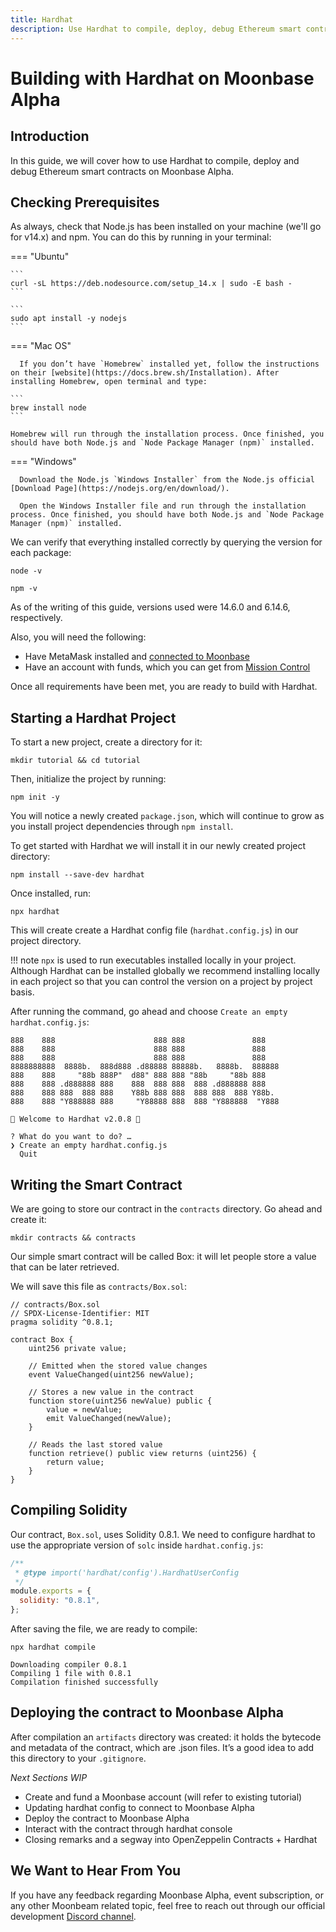 ```yaml
---
title: Hardhat
description: Use Hardhat to compile, deploy, debug Ethereum smart contracts on Moonbeam.
---
```


# Building with Hardhat on Moonbase Alpha

## Introduction
In this guide, we will cover how to use Hardhat to compile, deploy and debug Ethereum smart contracts on Moonbase Alpha.

## Checking Prerequisites
As always, check that Node.js has been installed on your machine (we'll go for v14.x) and npm. You can do this by running in your terminal:

=== "Ubuntu"

    ```
    curl -sL https://deb.nodesource.com/setup_14.x | sudo -E bash -
    ```

    ```
    sudo apt install -y nodejs
    ```

=== "Mac OS"

      If you don’t have `Homebrew` installed yet, follow the instructions on their [website](https://docs.brew.sh/Installation). After installing Homebrew, open terminal and type:

    ```
    brew install node
    ```

    Homebrew will run through the installation process. Once finished, you should have both Node.js and `Node Package Manager (npm)` installed.

=== "Windows"

      Download the Node.js `Windows Installer` from the Node.js official [Download Page](https://nodejs.org/en/download/). 

      Open the Windows Installer file and run through the installation process. Once finished, you should have both Node.js and `Node Package Manager (npm)` installed.

We can verify that everything installed correctly by querying the version for each package:

```
node -v
```
```
npm -v
```

As of the writing of this guide, versions used were 14.6.0 and 6.14.6, respectively. 

Also, you will need the following:

-  Have MetaMask installed and [connected to Moonbase](/getting-started/testnet/metamask/)
-  Have an account with funds, which you can get from [Mission Control](/getting-started/testnet/faucet/)

Once all requirements have been met, you are ready to build with Hardhat.

## Starting a Hardhat Project

To start a new project, create a directory for it:
```
mkdir tutorial && cd tutorial
```
Then, initialize the project by running:
```
npm init -y
```
You will notice a newly created `package.json`, which will continue to grow as you install project dependencies through `npm install`.

To get started with Hardhat we will install it in our newly created project directory:
```
npm install --save-dev hardhat
```
Once installed, run:
```
npx hardhat
```
This will create create a Hardhat config file (`hardhat.config.js`) in our project directory.

!!! note
      `npx` is used to run executables installed locally in your project. Although Hardhat can be installed globally we recommend installing locally in each project so that you can control the version on a project by project basis.
    
After running the command, go ahead and choose `Create an empty hardhat.config.js`:

```text
888    888                      888 888               888
888    888                      888 888               888
888    888                      888 888               888
8888888888  8888b.  888d888 .d88888 88888b.   8888b.  888888
888    888     "88b 888P"  d88" 888 888 "88b     "88b 888
888    888 .d888888 888    888  888 888  888 .d888888 888
888    888 888  888 888    Y88b 888 888  888 888  888 Y88b.
888    888 "Y888888 888     "Y88888 888  888 "Y888888  "Y888

👷 Welcome to Hardhat v2.0.8 👷‍

? What do you want to do? …
❯ Create an empty hardhat.config.js
  Quit
```

## Writing the Smart Contract

We are going to store our contract in the `contracts` directory. Go ahead and create it:

```
mkdir contracts && contracts
```

Our simple smart contract will be called Box: it will let people store a value that can be later retrieved. 

We will save this file as `contracts/Box.sol`: 

```solidity
// contracts/Box.sol
// SPDX-License-Identifier: MIT
pragma solidity ^0.8.1;

contract Box {
    uint256 private value;

    // Emitted when the stored value changes
    event ValueChanged(uint256 newValue);

    // Stores a new value in the contract
    function store(uint256 newValue) public {
        value = newValue;
        emit ValueChanged(newValue);
    }

    // Reads the last stored value
    function retrieve() public view returns (uint256) {
        return value;
    }
}
```

## Compiling Solidity

Our contract, `Box.sol`, uses Solidity 0.8.1. We need to configure hardhat to use the appropriate version of `solc` inside `hardhat.config.js`: 

```js
/**
 * @type import('hardhat/config').HardhatUserConfig
 */
module.exports = {
  solidity: "0.8.1",
};
```
After saving the file, we are ready to compile:

```
npx hardhat compile

Downloading compiler 0.8.1
Compiling 1 file with 0.8.1
Compilation finished successfully
```

## Deploying the contract to Moonbase Alpha

After compilation an `artifacts` directory was created: it holds the bytecode and metadata of the contract, which are .json files. It’s a good idea to add this directory to your `.gitignore`.

_Next Sections WIP_

- Create and fund a Moonbase account (will refer to existing tutorial)
- Updating hardhat config to connect to Moonbase Alpha
- Deploy the contract to Moonbase Alpha
- Interact with the contract through hardhat console
- Closing remarks and a segway into OpenZeppelin Contracts + Hardhat

## We Want to Hear From You
If you have any feedback regarding Moonbase Alpha, event subscription, or any other Moonbeam related topic, feel free to reach out through our official development [Discord channel](https://discord.gg/PfpUATX).



